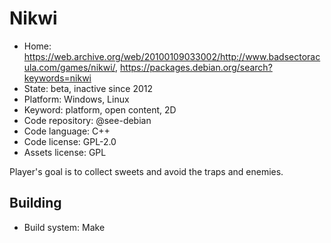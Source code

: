 # Nikwi

- Home: https://web.archive.org/web/20100109033002/http://www.badsectoracula.com/games/nikwi/, https://packages.debian.org/search?keywords=nikwi
- State: beta, inactive since 2012
- Platform: Windows, Linux
- Keyword: platform, open content, 2D
- Code repository: @see-debian
- Code language: C++
- Code license: GPL-2.0
- Assets license: GPL

Player's goal is to collect sweets and avoid the traps and enemies.

## Building

- Build system: Make
